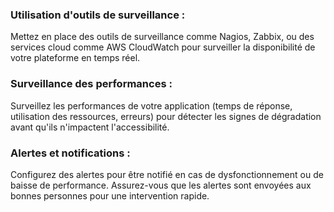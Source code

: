 ### Utilisation d'outils de surveillance :

 Mettez en place des outils de surveillance comme Nagios, Zabbix, ou des services cloud comme AWS CloudWatch pour surveiller la disponibilité de votre plateforme en temps réel.

### Surveillance des performances :

Surveillez les performances de votre application (temps de réponse, utilisation des ressources, erreurs) pour détecter les signes de dégradation avant qu'ils n'impactent l'accessibilité.

### Alertes et notifications :

Configurez des alertes pour être notifié en cas de dysfonctionnement ou de baisse de performance. Assurez-vous que les alertes sont envoyées aux bonnes personnes pour une intervention rapide.
